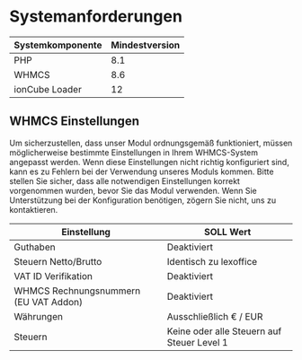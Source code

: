 # Systemanforderungen

| Systemkomponente | Mindestversion |
|------------------|----------------|
| PHP              | 8.1            |
| WHMCS            | 8.6            |
| ionCube Loader   | 12             |

## WHMCS Einstellungen

Um sicherzustellen, dass unser Modul ordnungsgemäß funktioniert, müssen möglicherweise bestimmte Einstellungen in Ihrem
WHMCS-System angepasst werden. Wenn diese Einstellungen nicht richtig konfiguriert sind, kann es zu Fehlern bei der
Verwendung unseres Moduls kommen. Bitte stellen Sie sicher, dass alle notwendigen Einstellungen korrekt vorgenommen
wurden, bevor Sie das Modul verwenden. Wenn Sie Unterstützung bei der Konfiguration benötigen, zögern Sie nicht, uns zu
kontaktieren.

| Einstellung                           | SOLL Wert                                  |
|---------------------------------------|--------------------------------------------|
| Guthaben                              | Deaktiviert                                |
| Steuern Netto/Brutto                  | Identisch zu lexoffice                     |
| VAT ID Verifikation                   | Deaktiviert                                |
| WHMCS Rechnungsnummern (EU VAT Addon) | Deaktiviert                                |
| Währungen                             | Ausschließlich € / EUR                     |
| Steuern | Keine oder alle Steuern auf Steuer Level 1 |
